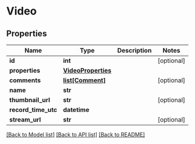# Video

## Properties
Name | Type | Description | Notes
------------ | ------------- | ------------- | -------------
**id** | **int** |  | [optional] 
**properties** | [**VideoProperties**](VideoProperties.md) |  | 
**comments** | [**list[Comment]**](Comment.md) |  | [optional] 
**name** | **str** |  | 
**thumbnail_url** | **str** |  | [optional] 
**record_time_utc** | **datetime** |  | 
**stream_url** | **str** |  | [optional] 

[[Back to Model list]](../README.md#documentation-for-models) [[Back to API list]](../README.md#documentation-for-api-endpoints) [[Back to README]](../README.md)


